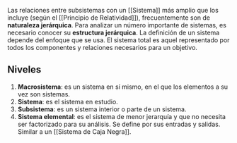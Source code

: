 Las relaciones entre subsistemas con un [[Sistema]] más amplio que los incluye (según el [[Principio de Relatividad]]), frecuentemente son de **naturaleza jerárquica**. Para analizar un número importante de sistemas, es necesario conocer su **estructura jerárquica**. La definición de un sistema depende del enfoque que se usa. El sistema total es aquel representado por todos los componentes y relaciones necesarios para un objetivo.

## Niveles

1. **Macrosistema**: es un sistema en sí mismo, en el que los elementos a su vez son sistemas.
2. **Sistema**: es el sistema en estudio.
3. **Subsistema**: es un sistema interior o parte de un sistema.
4. **Sistema elemental**: es el sistema de menor jerarquía y que no necesita ser factorizado para su análisis. Se define por sus entradas y salidas. Similar a un [[Sistema de Caja Negra]].